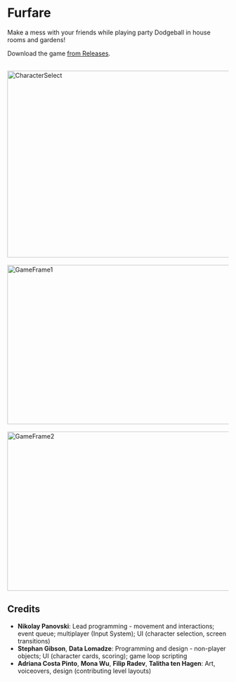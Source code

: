 # Furfare

Make a mess with your friends while playing party Dodgeball in house rooms and gardens!

Download the game [from Releases](https://github.com/nikolay-panovski/ProjectShowoff_Furfare/releases/tag/v1.1.0-tweaks).

<br />

<img width="765" height="426" alt="CharacterSelect" src="https://github.com/user-attachments/assets/72fa5de2-25ae-49a5-8df6-7cdee8c3184e" />
<br />
<br />
<img width="651" height="363" alt="GameFrame1" src="https://github.com/user-attachments/assets/c9eac0e8-36c4-4cea-9c06-b16116a66092" />
<br />
<br />
<img width="651" height="363" alt="GameFrame2" src="https://github.com/user-attachments/assets/dc26e586-09bb-4148-a96b-ab3717356655" />


## Credits

- **Nikolay Panovski**: Lead programming - movement and interactions; event queue; multiplayer (Input System); UI (character selection, screen transitions)
- **Stephan Gibson**, **Data Lomadze**: Programming and design - non-player objects; UI (character cards, scoring); game loop scripting
- **Adriana Costa Pinto**, **Mona Wu**, **Filip Radev**, **Talitha ten Hagen**: Art, voiceovers, design (contributing level layouts)
